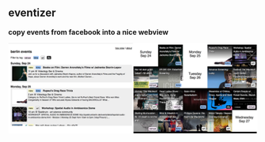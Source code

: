 ## eventizer
__copy events from facebook into a nice webview__

![Eventizer screenshot](https://github.com/jackaperkins/eventizer/raw/master/screenshot.jpg)
